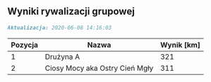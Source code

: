 ## Wyniki rywalizacji grupowej

```markdown
Aktualizacja: 2020-06-08 14:16:03
```

Pozycja | Nazwa | Wynik [km] |
------------ | -------------  | -------------
 1 |Drużyna A | 321 
 2 |Ciosy Mocy aka Ostry Cień Mgły | 311